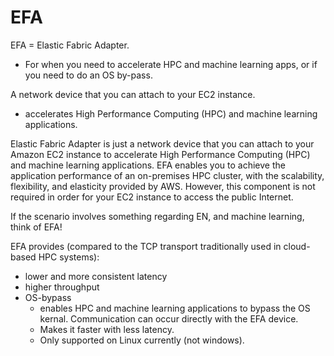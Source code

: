 # EFA

EFA = Elastic Fabric Adapter.

* For when you need to accelerate HPC and machine learning apps, or if you need to do an OS by-pass.

A network device that you can attach to your EC2 instance.

* accelerates High Performance Computing (HPC) and machine learning applications.

Elastic Fabric Adapter is just a network device that you can attach to your Amazon EC2 instance to accelerate High Performance Computing (HPC) and machine learning applications. EFA enables you to achieve the application performance of an on-premises HPC cluster, with the scalability, flexibility, and elasticity provided by AWS. However, this component is not required in order for your EC2 instance to access the public Internet.

If the scenario involves something regarding EN, and machine learning, think of EFA!

EFA provides (compared to the TCP transport traditionally used in cloud-based HPC systems):

* lower and more consistent latency
* higher throughput 
* OS-bypass
  * enables HPC and machine learning applications to bypass the OS kernal. Communication can occur directly with the EFA device.
  * Makes it faster with less latency.
  * Only supported on Linux currently (not windows).

